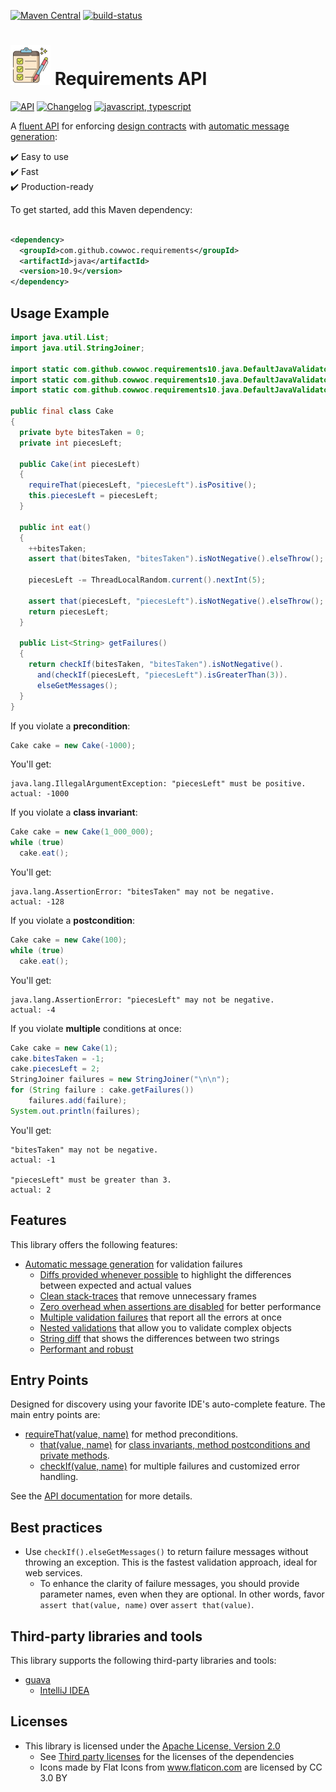 [![Maven Central](https://maven-badges.herokuapp.com/maven-central/com.github.cowwoc.requirements/java/badge.svg)](https://search.maven.org/search?q=g:com.github.cowwoc.requirements)
[![build-status](../../workflows/Build/badge.svg)](../../actions?query=workflow%3ABuild)

# <img src="docs/checklist.svg" width=64 height=64 alt="checklist"> Requirements API

[![API](https://img.shields.io/badge/api_docs-5B45D5.svg)](https://cowwoc.github.io/requirements.java/10.9/)
[![Changelog](https://img.shields.io/badge/changelog-A345D5.svg)](docs/changelog.md)
[![javascript, typescript](https://img.shields.io/badge/other%20languages-javascript,%20typescript-457FD5.svg)](../../../requirements.js)

A [fluent API](https://en.m.wikipedia.org/docs/Fluent_interface) for enforcing
[design contracts](https://en.wikipedia.org/docs/Design_by_contract) with
[automatic message generation](docs/features.md#automatic-message-generation):

✔️ Easy to use  
✔️ Fast  
✔️ Production-ready

To get started, add this Maven dependency:

```xml

<dependency>
  <groupId>com.github.cowwoc.requirements</groupId>
  <artifactId>java</artifactId>
  <version>10.9</version>
</dependency>
```

## Usage Example

```java
import java.util.List;
import java.util.StringJoiner;

import static com.github.cowwoc.requirements10.java.DefaultJavaValidators.checkIf;
import static com.github.cowwoc.requirements10.java.DefaultJavaValidators.requireThat;
import static com.github.cowwoc.requirements10.java.DefaultJavaValidators.that;

public final class Cake
{
  private byte bitesTaken = 0;
  private int piecesLeft;

  public Cake(int piecesLeft)
  {
    requireThat(piecesLeft, "piecesLeft").isPositive();
    this.piecesLeft = piecesLeft;
  }

  public int eat()
  {
    ++bitesTaken;
    assert that(bitesTaken, "bitesTaken").isNotNegative().elseThrow();

    piecesLeft -= ThreadLocalRandom.current().nextInt(5);

    assert that(piecesLeft, "piecesLeft").isNotNegative().elseThrow();
    return piecesLeft;
  }

  public List<String> getFailures()
  {
    return checkIf(bitesTaken, "bitesTaken").isNotNegative().
      and(checkIf(piecesLeft, "piecesLeft").isGreaterThan(3)).
      elseGetMessages();
  }
}
```

If you violate a **precondition**:

```java
Cake cake = new Cake(-1000);
```

You'll get:

```
java.lang.IllegalArgumentException: "piecesLeft" must be positive.
actual: -1000
```

If you violate a **class invariant**:

```java
Cake cake = new Cake(1_000_000);
while (true)
  cake.eat();
```

You'll get:

```
java.lang.AssertionError: "bitesTaken" may not be negative.
actual: -128
```

If you violate a **postcondition**:

```java
Cake cake = new Cake(100);
while (true)
  cake.eat();
```

You'll get:

```
java.lang.AssertionError: "piecesLeft" may not be negative.
actual: -4
```

If you violate **multiple** conditions at once:

```java
Cake cake = new Cake(1);
cake.bitesTaken = -1;
cake.piecesLeft = 2;
StringJoiner failures = new StringJoiner("\n\n");
for (String failure : cake.getFailures())
    failures.add(failure);
System.out.println(failures);
```

You'll get:

```
"bitesTaken" may not be negative.
actual: -1

"piecesLeft" must be greater than 3.
actual: 2
```

## Features

This library offers the following features:

* [Automatic message generation](docs/features.md#automatic-message-generation) for validation failures
  * [Diffs provided whenever possible](docs/features.md#diffs-provided-whenever-possible) to highlight the
    differences between expected and actual values
  * [Clean stack-traces](docs/features.md#clean-stack-traces) that remove unnecessary frames
  * [Zero overhead when assertions are disabled](docs/features.md#assertion-support) for better performance
  * [Multiple validation failures](docs/features.md#multiple-validation-failures) that report all the errors at
    once
  * [Nested validations](docs/features.md#nested-validations) that allow you to validate complex objects
  * [String diff](docs/features.md#string-diff) that shows the differences between two strings
  * [Performant and robust](docs/performance.md)

## Entry Points

Designed for discovery using your favorite IDE's auto-complete feature.
The main entry points are:

* [requireThat(value, name)](https://cowwoc.github.io/requirements.java/10.9/com.github.cowwoc.requirements.java/com/github/cowwoc/requirements10/java/DefaultJavaValidators.html#requireThat(T,java.lang.String))
  for method preconditions.
  * [that(value, name)](https://cowwoc.github.io/requirements.java/10.9/com.github.cowwoc.requirements.java/com/github/cowwoc/requirements10/java/DefaultJavaValidators.html#that(T,java.lang.String))
    for [class invariants, method postconditions and private methods](docs/features.md#assertion-support). 
  * [checkIf(value, name)](https://cowwoc.github.io/requirements.java/10.9/com.github.cowwoc.requirements.java/com/github/cowwoc/requirements10/java/DefaultJavaValidators.html#checkIf(T,java.lang.String))
    for multiple failures and customized error handling.

See the [API documentation](https://cowwoc.github.io/requirements.java/10.9/) for more details.

## Best practices

* Use `checkIf().elseGetMessages()` to return failure messages without throwing an exception.
  This is the fastest validation approach, ideal for web services.
  * To enhance the clarity of failure messages, you should provide parameter names, even when they are optional.
    In other words, favor `assert that(value, name)` over `assert that(value)`.

## Third-party libraries and tools

This library supports the following third-party libraries and tools:

* [guava](docs/supported_libraries.md)
  * [IntelliJ IDEA](docs/supported_tools.md)

## Licenses

* This library is licensed under the [Apache License, Version 2.0](LICENSE)
  * See [Third party licenses](LICENSE-3RD-PARTY.md) for the licenses of the dependencies
  * Icons made by Flat Icons from www.flaticon.com are licensed by CC 3.0 BY
